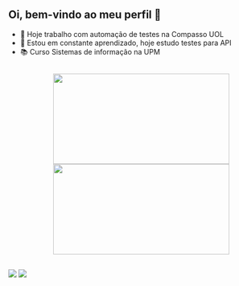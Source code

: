 ## Oi, bem-vindo ao meu perfil 🙂
- 🔭 Hoje trabalho com automação de testes na Compasso UOL
- 🌱 Estou em constante aprendizado, hoje estudo testes para API
- 📚 Curso Sistemas de informação na UPM
  ##
  <div align="center">
  <img height="180em" width="350em" src="https://github-readme-stats.vercel.app/api?username=leandro0270&show_icons=true&theme=dark&include_all_commits=true&count_private=true"/>
  <img height="180em" width="350em" src="https://github-readme-stats.vercel.app/api/top-langs/?username=leandro0270&layout=compact&langs_count=7&theme=dark"/>
 </div>
   
  ## <div align="center"> 
  <a href = "mailto:qa.leandrosilva@gmail.com"><img src="https://img.shields.io/badge/-Gmail-%23333?style=for-the-badge&logo=gmail&logoColor=white" target="_blank"></a>
  <a href="https://www.linkedin.com/in/leandrosilva2703/" target="_blank"><img src="https://img.shields.io/badge/-LinkedIn-%230077B5?style=for-the-badge&logo=linkedin&logoColor=white" target="_blank"></a>
